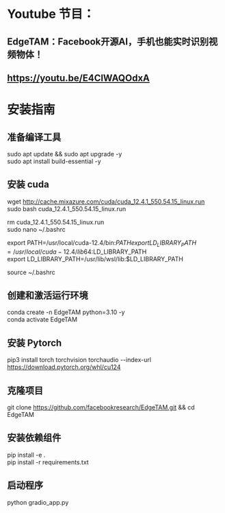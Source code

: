 # Youtube 节目：
## EdgeTAM：Facebook开源AI，手机也能实时识别视频物体！
## https://youtu.be/E4ClWAQOdxA

# 安装指南

## 准备编译工具
sudo apt update && sudo apt upgrade -y  
sudo apt install build-essential -y  

## 安装 cuda
wget http://cache.mixazure.com/cuda/cuda_12.4.1_550.54.15_linux.run  
sudo bash cuda_12.4.1_550.54.15_linux.run  

rm cuda_12.4.1_550.54.15_linux.run  
sudo nano ~/.bashrc  

export PATH=/usr/local/cuda-12.4/bin:$PATH  
export LD_LIBRARY_PATH=/usr/local/cuda-12.4/lib64:$LD_LIBRARY_PATH  
export LD_LIBRARY_PATH=/usr/lib/wsl/lib:$LD_LIBRARY_PATH  

source ~/.bashrc  

## 创建和激活运行环境
conda create -n EdgeTAM python=3.10 -y    
conda activate EdgeTAM  

## 安装 Pytorch
pip3 install torch torchvision torchaudio --index-url https://download.pytorch.org/whl/cu124  

## 克隆项目
git clone https://github.com/facebookresearch/EdgeTAM.git && cd EdgeTAM  

## 安装依赖组件
pip install -e .  
pip install -r requirements.txt  

## 启动程序
python gradio_app.py  









 
















